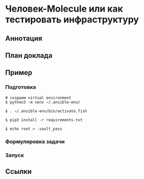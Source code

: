 # Человек-Molecule или как тестировать инфраструктуру

## Аннотация

## План доклада

## Пример

### Подготовка

```shell
# создаем virtual environment
$ python3 -m venv ~/.ansible-env/

$ . ~/.ansible-env/bin/activate.fish

$ pip3 install -r requirements.txt

$ echo root > .vault_pass
```

### Формулировка задачи

### Запуск

## Ссылки